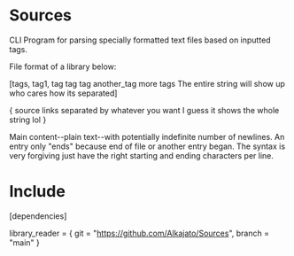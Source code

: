 # Sources
CLI Program for parsing specially formatted text files based on inputted tags.

File format of a library below:

[tags, tag1, tag tag tag another_tag more tags The entire string will show up who cares how its separated]

{ source links separated by whatever you want I guess it shows the whole string lol }

Main content--plain text--with potentially indefinite number of newlines.
An entry only "ends" because end of file or another entry began.
The syntax is very forgiving just have the right starting and ending characters per line.

# Include 
[dependencies]

library_reader = { git = "https://github.com/Alkajato/Sources", branch = "main" }
